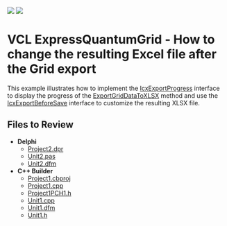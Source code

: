 <!-- default badges list -->
[![](https://img.shields.io/badge/Open_in_DevExpress_Support_Center-FF7200?style=flat-square&logo=DevExpress&logoColor=white)](https://supportcenter.devexpress.com/ticket/details/T1196564)
[![](https://img.shields.io/badge/📖_How_to_use_DevExpress_Examples-e9f6fc?style=flat-square)](https://docs.devexpress.com/GeneralInformation/403183)
<!-- default badges end -->
# VCL ExpressQuantumGrid - How to change the resulting Excel file after the Grid export

This example illustrates how to implement the [IcxExportProgress](https://docs.devexpress.com/VCL/cxExport.IcxExportProgress) interface to display the progress of the [ExportGridDataToXLSX](https://docs.devexpress.com/VCL/cxGridExportLink.ExportGridDataToXLSX%289F6709F2%29) method and use the [IcxExportBeforeSave](https://docs.devexpress.com/VCL/cxExport.IcxExportBeforeSave) interface to customize the resulting XLSX file.

## Files to Review


- **Delphi**
    - [Project2.dpr](Delphi/src/Project2.dpr)
    - [Unit2.pas](Delphi/src/Unit2.pas)
    - [Unit2.dfm](Delphi/src/Unit2.dfm)
- **С++ Builder**
    - [Project1.cbproj](BCB/src/Project1.cbproj)
    - [Project1.cpp](BCB/src/Project1.cpp)
    - [Project1PCH1.h](BCB/src/Project1PCH1.h)
    - [Unit1.cpp](BCB/src/Unit1.cpp)
    - [Unit1.dfm](BCB/src/Unit1.dfm)
    - [Unit1.h](BCB/src/Unit1.h)


